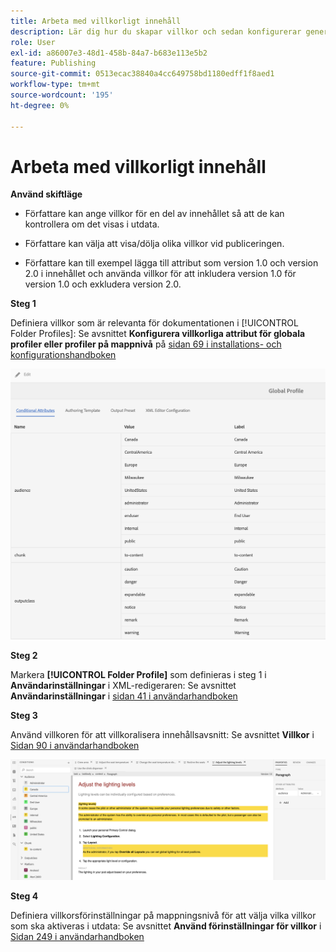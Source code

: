 ```yaml
---
title: Arbeta med villkorligt innehåll
description: Lär dig hur du skapar villkor och sedan konfigurerar generering av villkorligt innehåll i  [!DNL AEM Guides]
role: User
exl-id: a86007e3-48d1-458b-84a7-b683e113e5b2
feature: Publishing
source-git-commit: 0513ecac38840a4cc649758bd1180edff1f8aed1
workflow-type: tm+mt
source-wordcount: '195'
ht-degree: 0%

---
```


# Arbeta med villkorligt innehåll

**Använd skiftläge**

* Författare kan ange villkor för en del av innehållet så att de kan kontrollera om det visas i utdata.

* Författare kan välja att visa/dölja olika villkor vid publiceringen.

* Författare kan till exempel lägga till attribut som version 1.0 och version 2.0 i innehållet och använda villkor för att inkludera version 1.0 för version 1.0 och exkludera version 2.0.

**Steg 1**

Definiera villkor som är relevanta för dokumentationen i [!UICONTROL Folder Profiles]:
Se avsnittet **Konfigurera villkorliga attribut för globala profiler eller profiler på mappnivå** på [sidan 69 i installations- och konfigurationshandboken ](https://helpx.adobe.com/content/dam/help/en/xml-documentation-solution/4-2/Adobe-Experience-Manager-Guides_Installation-Configuration-Guide_EN.pdf)

![Konfigurera villkor i mappprofiler](assets/conditions-in-profiles.png)

**Steg 2**

Markera **[!UICONTROL Folder Profile]** som definieras i steg 1 i **Användarinställningar** i XML-redigeraren:
Se avsnittet **Användarinställningar** i [sidan 41 i användarhandboken ](https://helpx.adobe.com/content/dam/help/en/xml-documentation-solution/4-2/Adobe-Experience-Manager-Guides_User-Guide_EN.pdf)


**Steg 3**

Använd villkoren för att villkoralisera innehållsavsnitt:
Se avsnittet **Villkor** i [Sidan 90 i användarhandboken](https://helpx.adobe.com/content/dam/help/en/xml-documentation-solution/4-2/Adobe-Experience-Manager-Guides_User-Guide_EN.pdf)

![Använd villkor i Web Editor](assets/conditions-in-web-editor.png)

**Steg 4**

Definiera villkorsförinställningar på mappningsnivå för att välja vilka villkor som ska aktiveras i utdata:
Se avsnittet **Använd förinställningar för villkor** i [Sidan 249 i användarhandboken](https://helpx.adobe.com/content/dam/help/en/xml-documentation-solution/4-2/Adobe-Experience-Manager-Guides_User-Guide_EN.pdf)
